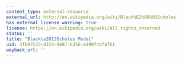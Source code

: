```yaml
---
content_type: external-resource
external_url: http://en.wikipedia.org/wiki/Black%E2%80%93Scholes
has_external_license_warning: true
license: https://en.wikipedia.org/wiki/All_rights_reserved
status: ''
title: "Black\u2013Scholes Model"
uid: 3fb07533-d154-4e87-b356-e198fcbfaf61
wayback_url: ''
---
```

